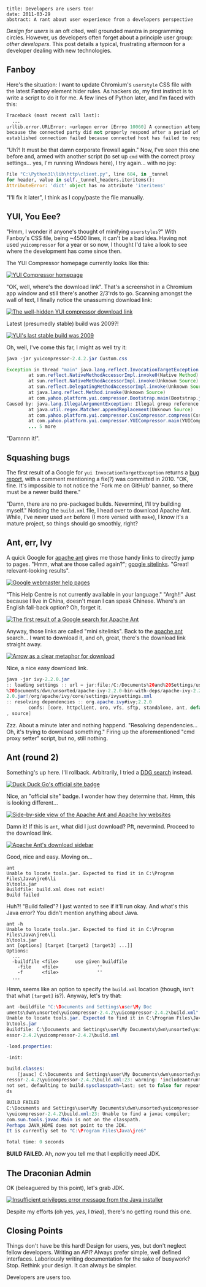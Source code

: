 ```metadata
title: Developers are users too!
date: 2011-03-29
abstract: A rant about user experience from a developers perspective
```

*Design for users* is an oft cited, well grounded mantra in programming circles.
However, us developers often forget about a principle user group: *other
developers*. This post details a typical, frustrating afternoon for a developer
dealing with new technologies.

## Fanboy

Here's the situation: I want to update Chromium's `userstyle` CSS file with the
latest Fanboy element hider rules. As hackers do, my first instinct is to write
a script to do it for me. A few lines of Python later, and I'm faced with this:

```python
Traceback (most recent call last):
  ...
urllib.error.URLError: <urlopen error [Errno 10060] A connection attempt failed
because the connected party did not properly respond after a period of time, or
established connection failed because connected host has failed to respond>
```

"Uh?! It must be that damn corporate firewall again." Now, I've seen this one
before and, armed with another script (to set up `cmd` with the correct proxy
settings... yes, I'm running Windows here), I try again... with no joy:

```python
File "C:\Python31\lib\http\client.py", line 684, in _tunnel
for header, value in self._tunnel_headers.iteritems():
AttributeError: 'dict' object has no attribute 'iteritems'
```

"I'll fix it later", I think as I copy/paste the file manually.

## YUI, You Eee?

"Hmm, I wonder if anyone's thought of minifying `userstyles`?" With Fanboy's CSS
file, being ~4500 lines, it can't be a bad idea. Having not used `yuicompressor`
for a year or so now, I thought I'd take a look to see where the development has
come since then.

The YUI Compressor homepage currently looks like this:

  [![YUI Compressor homepage][yuith]][yui]

  [yui]: /assets/img/2011-03-14_15-15-28.png
  [yuith]: /assets/img/th/2011-03-14_15-15-28.png

"OK, well, where's the download link". That's a screenshot in a Chromium app
window and still there's another 2/3'rds to go. Scanning amongst the wall of
text, I finally notice the unassuming download link:

  [![The well-hidden YUI compressor download link][yuidlth]][yuidl]

  [yuidl]: /assets/img/2011-03-14_15-35-58.png
  [yuidlth]: /assets/img/th/2011-03-14_15-35-58.png

Latest (presumedly stable) build was 2009?!

  [![YUI's last stable build was 2009][yuistth]][yuist]

  [yuist]: /assets/img/2011-03-14_15-39-17.png
  [yuistth]: /assets/img/th/2011-03-14_15-39-17.png

Oh, well, I've come this far, I might as well try it:

```java
java -jar yuicompressor-2.4.2.jar Custom.css

Exception in thread "main" java.lang.reflect.InvocationTargetException
        at sun.reflect.NativeMethodAccessorImpl.invoke0(Native Method)
        at sun.reflect.NativeMethodAccessorImpl.invoke(Unknown Source)
        at sun.reflect.DelegatingMethodAccessorImpl.invoke(Unknown Source)
        at java.lang.reflect.Method.invoke(Unknown Source)
        at com.yahoo.platform.yui.compressor.Bootstrap.main(Bootstrap.java:20)
Caused by: java.lang.IllegalArgumentException: Illegal group reference
        at java.util.regex.Matcher.appendReplacement(Unknown Source)
        at com.yahoo.platform.yui.compressor.CssCompressor.compress(CssCompressor.java:86)
        at com.yahoo.platform.yui.compressor.YUICompressor.main(YUICompressor.java:178)
        ... 5 more
```

"Damnnn it!".

## Squashing bugs

The first result of a Google for `yui InvocationTargetException` returns a [bug
report][yuibug], with a comment mentioning a fix(?) was committed in 2010. "OK,
fine. It's impossible to not notice the 'Fork me on GitHub' banner, so there
must be a newer build there."

"Damn, there are no pre-packaged builds. Nevermind, I'll try building myself."
Noticing the `build.xml` file, I head over to download Apache Ant. While, I've
never used `ant` before (I more versed with `make`), I know it's a mature
project, so things should go smoothly, right?

## Ant, err, Ivy

A quick Google for [apache ant][ivy] gives me those handy links to directly
jump to pages. "Hmm, what are those called again?"; [google sitelinks][gsl].
"Great! relevant-looking results".

  [![Google webmaster help pages][gwhpth]][gwhp]

  [gwhp]: /assets/img/2011-03-14_16-36-05.png
  [gwhpth]: /assets/img/th/2011-03-14_16-36-05.png

"This Help Centre is not currently available in your language." "Argh!!" Just
because I live in China, doesn't mean I can speak Chinese. Where's an English
fall-back option? Oh, forget it.

  [![The first result of a Google search for Apache Ant][gantth]][gant]

  [gant]: /assets/img/2011-03-14_16-41-54.png
  [gantth]: /assets/img/th/2011-03-14_16-41-54.png

Anyway, those links are called "mini sitelinks". Back to the [apache ant][ivy]
search... I want to download it, and oh, great, there's the download link
straight away.

  [![Arrow as a clear metaphor for download][antdlth]][antdl]

  [antdl]: /assets/img/2011-03-14_16-42-46.png
  [antdlth]: /assets/img/2011-03-14_16-42-46.png

Nice, a nice easy download link.

```java
java -jar ivy-2.2.0.jar
:: loading settings :: url = jar:file:/C:/Documents%20and%20Settings/user/My
%20Documents/dwn/unsorted/apache-ivy-2.2.0-bin-with-deps/apache-ivy-2.2.0/ivy-2.
2.0.jar!/org/apache/ivy/core/settings/ivysettings.xml
:: resolving dependencies :: org.apache.ivy#ivy;2.2.0
        confs: [core, httpclient, oro, vfs, sftp, standalone, ant, default, test
, source]
```

Zzz. About a minute later and nothing happend. "Resolving dependencies... Oh,
it's trying to download something." Firing up the aforementioned "cmd proxy
setter" script, but no, still nothing.

## Ant (round 2)

Something's up here. I'll rollback. Arbitrarily, I tried a [DDG search][ddg]
instead.

  [![Duck Duck Go's official site badge][ddgth]][ddg]

  [ddg]: /assets/img/2011-03-14_16-48-38.png
  [ddgth]: /assets/img/2011-03-14_16-48-38.png

Nice, an "official site" badge. I wonder how they determine that. Hmm,
this is looking different...

  [![Side-by-side view of the Apache Ant and Apache Ivy websites][antssth]][antss]

  [antss]: /assets/img/2011-03-14_16-52-32.png
  [antssth]: /assets/img/th/2011-03-14_16-52-32.png

Damn it! If this is `ant`, what did I just download? Pft, nevermind. Proceed to
the download link.

  [![Apache Ant's download sidebar][antside]][antside]

  [antside]: /assets/img/2011-03-14_16-54-13.png

Good, nice and easy. Moving on...

```dos
ant
Unable to locate tools.jar. Expected to find it in C:\Program Files\Java\jre6\li
b\tools.jar
Buildfile: build.xml does not exist!
Build failed
```

Huh?! "Build failed"? I just wanted to see if it'll run okay. And what's this
Java error? You didn't mention anything about Java.

```dos
ant -h
Unable to locate tools.jar. Expected to find it in C:\Program Files\Java\jre6\li
b\tools.jar
ant [options] [target [target2 [target3] ...]]
Options:
  ...
  -buildfile <file>      use given buildfile
    -file    <file>              ''
    -f       <file>              ''
  ...
```

Hmm, seems like an option to specify the `build.xml` location (though, isn't
that what `[target]` is?). Anyway, let's try that:

```java
ant -buildfile "C:\Documents and Settings\user\My Doc
uments\dwn\unsorted\yuicompressor-2.4.2\yuicompressor-2.4.2\build.xml"
Unable to locate tools.jar. Expected to find it in C:\Program Files\Java\jre6\li
b\tools.jar
Buildfile: C:\Documents and Settings\user\My Documents\dwn\unsorted\yuicompr
essor-2.4.2\yuicompressor-2.4.2\build.xml

-load.properties:

-init:

build.classes:
    [javac] C:\Documents and Settings\user\My Documents\dwn\unsorted\yuicomp
ressor-2.4.2\yuicompressor-2.4.2\build.xml:23: warning: 'includeantruntime' was
not set, defaulting to build.sysclasspath=last; set to false for repeatable buil
ds

BUILD FAILED
C:\Documents and Settings\user\My Documents\dwn\unsorted\yuicompressor-2.4.2
\yuicompressor-2.4.2\build.xml:23: Unable to find a javac compiler;
com.sun.tools.javac.Main is not on the classpath.
Perhaps JAVA_HOME does not point to the JDK.
It is currently set to "C:\Program Files\Java\jre6"

Total time: 0 seconds
```

**BUILD FAILED**. Ah, *now* you tell me that I explicitly need JDK.

## The Draconian Admin

OK (beleaguered by this point), let's grab JDK.

  [![Insufficient privileges error message from the Java installer][jdkth]][jdk]

  [jdk]: /assets/img/2011-03-14_17-26-28.png
  [jdkth]: /assets/img/th/2011-03-14_17-26-28.png

Despite my efforts (oh yes, *yes*, I *tried*), there's no getting round this
one.

## Closing Points

Things don't have be this hard! Design for users, yes, but don't neglect fellow
developers. Writing an API? Always prefer simple, well defined interfaces.
Laboriously writing documentation for the sake of busywork? Stop. Rethink your
design. It can always be simpler.

Developers are users too.

  [yuibug]: http://yuilibrary.com/projects/yuicompressor/ticket/2528046
  [ivy]: https://encrypted.google.com/search?hl=en&q=apache+ant
  [gsl]: https://encrypted.google.com/search?hl=en&q=google+sitelinks
  [ddg]: https://duckduckgo.com/?q=apache+ant&ke=-1&kh=1&k&ko=s&kr=c&ka=n&kk=l
